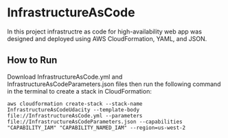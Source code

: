 # InfrastructureAsCode
In this project infrastructre as code for high-availability web app was designed and deployed using AWS CloudFormation, YAML, and JSON. 


## How to Run
Download InfrastructureAsCode.yml and InfrastructureAsCodeParameters.json files then run the following command in the terminal to create a stack in CloudFormation: 
```
aws cloudformation create-stack --stack-name InfrastructureAsCodeUdacity --template-body file://InfrastructureAsCode.yml --parameters file://InfrastructureAsCodeParameters.json --capabilities "CAPABILITY_IAM" "CAPABILITY_NAMED_IAM" --region=us-west-2
```


